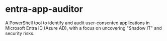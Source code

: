 # entra-app-auditor
A PowerShell tool to identify and audit user-consented applications in Microsoft Entra ID (Azure AD), with a focus on uncovering "Shadow IT" and security risks.
